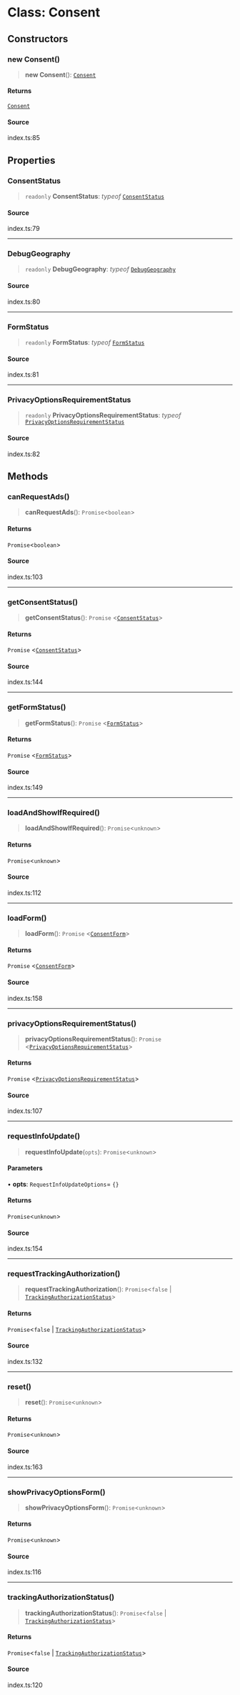 # Class: Consent

## Constructors

### new Consent()

> **new Consent**(): [`Consent`](Consent.md)

#### Returns

[`Consent`](Consent.md)

#### Source

index.ts:85

## Properties

### ConsentStatus

> `readonly` **ConsentStatus**: *typeof* [`ConsentStatus`](../enumerations/ConsentStatus.md)

#### Source

index.ts:79

***

### DebugGeography

> `readonly` **DebugGeography**: *typeof* [`DebugGeography`](../enumerations/DebugGeography.md)

#### Source

index.ts:80

***

### FormStatus

> `readonly` **FormStatus**: *typeof* [`FormStatus`](../enumerations/FormStatus.md)

#### Source

index.ts:81

***

### PrivacyOptionsRequirementStatus

> `readonly` **PrivacyOptionsRequirementStatus**: *typeof* [`PrivacyOptionsRequirementStatus`](../enumerations/PrivacyOptionsRequirementStatus.md)

#### Source

index.ts:82

## Methods

### canRequestAds()

> **canRequestAds**(): `Promise`\<`boolean`\>

#### Returns

`Promise`\<`boolean`\>

#### Source

index.ts:103

***

### getConsentStatus()

> **getConsentStatus**(): `Promise` \<[`ConsentStatus`](../enumerations/ConsentStatus.md)\>

#### Returns

`Promise` \<[`ConsentStatus`](../enumerations/ConsentStatus.md)\>

#### Source

index.ts:144

***

### getFormStatus()

> **getFormStatus**(): `Promise` \<[`FormStatus`](../enumerations/FormStatus.md)\>

#### Returns

`Promise` \<[`FormStatus`](../enumerations/FormStatus.md)\>

#### Source

index.ts:149

***

### loadAndShowIfRequired()

> **loadAndShowIfRequired**(): `Promise`\<`unknown`\>

#### Returns

`Promise`\<`unknown`\>

#### Source

index.ts:112

***

### loadForm()

> **loadForm**(): `Promise` \<[`ConsentForm`](ConsentForm.md)\>

#### Returns

`Promise` \<[`ConsentForm`](ConsentForm.md)\>

#### Source

index.ts:158

***

### privacyOptionsRequirementStatus()

> **privacyOptionsRequirementStatus**(): `Promise` \<[`PrivacyOptionsRequirementStatus`](../enumerations/PrivacyOptionsRequirementStatus.md)\>

#### Returns

`Promise` \<[`PrivacyOptionsRequirementStatus`](../enumerations/PrivacyOptionsRequirementStatus.md)\>

#### Source

index.ts:107

***

### requestInfoUpdate()

> **requestInfoUpdate**(`opts`): `Promise`\<`unknown`\>

#### Parameters

• **opts**: `RequestInfoUpdateOptions`= `{}`

#### Returns

`Promise`\<`unknown`\>

#### Source

index.ts:154

***

### requestTrackingAuthorization()

> **requestTrackingAuthorization**(): `Promise`\<`false` \| [`TrackingAuthorizationStatus`](../enumerations/TrackingAuthorizationStatus.md)\>

#### Returns

`Promise`\<`false` \| [`TrackingAuthorizationStatus`](../enumerations/TrackingAuthorizationStatus.md)\>

#### Source

index.ts:132

***

### reset()

> **reset**(): `Promise`\<`unknown`\>

#### Returns

`Promise`\<`unknown`\>

#### Source

index.ts:163

***

### showPrivacyOptionsForm()

> **showPrivacyOptionsForm**(): `Promise`\<`unknown`\>

#### Returns

`Promise`\<`unknown`\>

#### Source

index.ts:116

***

### trackingAuthorizationStatus()

> **trackingAuthorizationStatus**(): `Promise`\<`false` \| [`TrackingAuthorizationStatus`](../enumerations/TrackingAuthorizationStatus.md)\>

#### Returns

`Promise`\<`false` \| [`TrackingAuthorizationStatus`](../enumerations/TrackingAuthorizationStatus.md)\>

#### Source

index.ts:120
